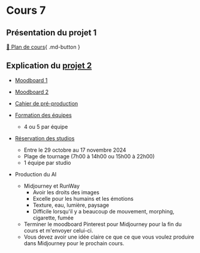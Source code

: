 # Cours 7

## Présentation du projet 1

[📁 Plan de cours](https://cmontmorency365-my.sharepoint.com/:w:/g/personal/flpilote_cmontmorency_qc_ca/EZ2zuGulqO9HvRUtBEgudsIBuWsRjKMxWLrHNtcz5q8kpA?e=yI52oj){ .md-button }   <br>

## Explication du [projet 2](projet_02.md)

* [Moodboard 1](https://www.youtube.com/watch?v=p03cRSbIQFU) 
* [Moodboard 2](https://www.youtube.com/watch?v=PnZnjSFHSzY)
  
* [Cahier de pré-production](https://cmontmorency365-my.sharepoint.com/:p:/g/personal/flpilote_cmontmorency_qc_ca/EROE8xk9chtLnZO33gl_hgMBOTZj9-KvitOQIIqjKQTZMw?e=wTnIyh)
* [Formation des équipes](https://cmontmorency365-my.sharepoint.com/:w:/g/personal/flpilote_cmontmorency_qc_ca/EWARe1xWaRBKjEki4WRvD0UBga173W95fjX9bzgzUINTXA?e=y2hwrM)
  * 4 ou 5 par équipe
* [Réservation des studios](https://teamup.com/ks5tb2ed4b9yetgo9v)
    * Entre le 29 octobre au 17 novembre 2024
    * Plage de tournage (7h00 à 14h00 ou 15h00 à 22h00)
    * 1 équipe par studio

* Production du AI
  * Midjourney et RunWay
    *  Avoir les droits des images
    *  Excelle pour les humains et les émotions
    *  Texture, eau, lumière, paysage
    *  Difficile lorsqu'il y a beaucoup de mouvement, morphing, cigarette, fumée
  * Terminer le moodboard Pinterest pour Midjourney pour la fin du cours et m'envoyer celui-ci.
  * Vous devez avoir une idée claire ce que ce que vous voulez produire dans Midjourney pour le prochain cours. 
